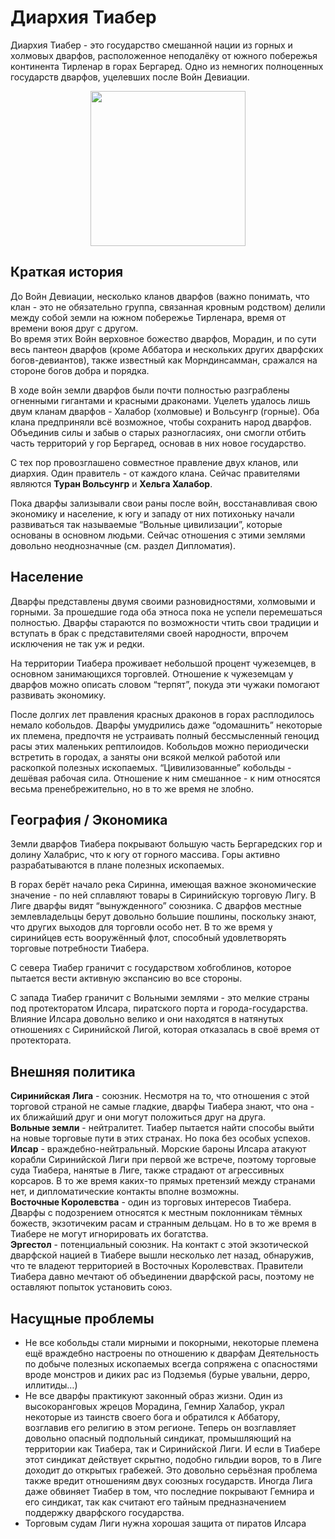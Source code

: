 # Диархия Тиабер

Диархия Тиабер - это государство смешанной нации из горных и холмовых дварфов, расположенное неподалёку от южного побережья континента Тирленар в горах Бергаред. Одно из немногих полноценных государств дварфов, уцелевших после Войн Девиации.
<p style="text-align: center">
  <img style="height: 248px" src="./_media/locations/tiaber.map.png"/>
</p>

## Краткая история
До Войн Девиации, несколько кланов дварфов (важно понимать, что клан - это не обязательно группа, связанная кровным родством) делили между собой земли на южном побережье Тирленара, время от времени воюя друг с другом.  
Во время этих Войн верховное божество дварфов, Морадин, и по сути весь пантеон дварфов (кроме Аббатора и нескольких других дварфских богов-девиантов), также известный как Морндинсамман, сражался на стороне богов добра и порядка.

В ходе войн земли дварфов были почти полностью разграблены огненными гигантами и красными драконами. Уцелеть удалось лишь двум кланам дварфов - Халабор (холмовые) и Вольсунгр (горные). Оба клана предприняли всё возможное, чтобы сохранить народ дварфов. Объединив силы и забыв о старых разногласиях, они смогли отбить часть территорий у гор Бергаред, основав в них новое государство.

С тех пор провозглашено совместное правление двух кланов, или диархия. Один правитель - от каждого клана. Сейчас правителями являются **Туран Вольсунгр** и **Хельга Халабор**.

Пока дварфы зализывали свои раны после войн, восстанавливая свою экономику и население, к югу и западу от них потихоньку начали развиваться так называемые “Вольные цивилизации”, которые основаны в основном людьми. Сейчас отношения с этими землями довольно неоднозначные (см. раздел Дипломатия).

## Население
Дварфы представлены двумя своими разновидностями, холмовыми и горными. За прошедшие года оба этноса пока не успели перемешаться полностью. Дварфы стараются по возможности чтить свои традиции и вступать в брак с представителями своей народности, впрочем исключения не так уж и редки.

На территории Тиабера проживает небольшой процент чужеземцев, в основном занимающихся торговлей. Отношение к чужеземцам у дварфов можно описать словом “терпят”, покуда эти чужаки помогают развивать экономику.

После долгих лет правления красных драконов в горах расплодилось немало кобольдов. Дварфы умудрились даже “одомашнить” некоторые их племена, предпочтя не устраивать полный бессмысленный геноцид расы этих маленьких рептилоидов. Кобольдов можно периодически встретить в городах, а заняты они всякой мелкой работой или раскопкой полезных ископаемых. “Цивилизованные” кобольды - дешёвая рабочая сила. Отношение к ним смешанное - к ним относятся весьма пренебрежительно, но в то же время не злобно.

## География / Экономика
Земли дварфов Тиабера покрывают большую часть Бергаредских гор и долину Халабрис, что к югу от горного массива. Горы активно разрабатываются в плане полезных ископаемых.

В горах берёт начало река Сиринна, имеющая важное экономические значение - по ней сплавляют товары в Сиринийскую торговую Лигу. В Лиге дварфы видят “вынужденного” союзника. С дварфов местные землевладельцы берут довольно большие пошлины, поскольку знают, что других выходов для торговли особо нет. В то же время у сиринийцев есть вооружённый флот, способный удовлетворять торговые потребности Тиабера.

С севера Тиабер граничит с государством хобгоблинов, которое пытается вести активную экспансию во все стороны.

С запада Тиабер граничит с Вольными землями - это мелкие страны под протекторатом Илсара, пиратского порта и города-государства. Влияние Илсара довольно велико и они находятся в натянутых отношениях с Сиринийской Лигой, которая отказалась в своё время от протектората.

## Внешняя политика
**Сиринийская Лига** - союзник. Несмотря на то, что отношения с этой торговой страной не самые гладкие, дварфы Тиабера знают, что она - их ближайший друг и они могут положиться друг на друга.  
**Вольные земли** - нейтралитет. Тиабер пытается найти способы выйти на новые торговые пути в этих странах. Но пока без особых успехов.  
**Илсар** - враждебно-нейтральный. Морские бароны Илсара атакуют корабли Сиринийской Лиги при первой же встрече, поэтому торговые суда Тиабера, нанятые в Лиге, также страдают от агрессивных корсаров. В то же время каких-то прямых претензий между странами нет, и дипломатические контакты вполне возможны.  
**Восточные Королевства** - один из торговых интересов Тиабера. Дварфы с подозрением относятся к местным поклонникам тёмных божеств, экзотичеким расам и странным дельцам. Но в то же время в Тиабере не могут игнорировать их богатства.  
**Эргестол** - потенциальный союзник. На контакт с этой экзотической дварфской нацией в Тиабере вышли несколько лет назад, обнаружив, что те владеют территорией в Восточных Королевствах. Правители Тиабера давно мечтают об объединении дварфской расы, поэтому не оставляют попыток установить союз.  

## Насущные проблемы
- Не все кобольды стали мирными и покорными, некоторые племена ещё враждебно настроены по отношению к дварфам
Деятельность по добыче полезных ископаемых всегда сопряжена с опасностями вроде монстров и диких рас из Подземья (бурые увальни, дерро, иллитиды…)
- Не все дварфы практикуют законный образ жизни. Один из высокоранговых жрецов Морадина, Гемнир Халабор, украл некоторые из таинств своего бога и обратился к Аббатору, возглавив его религию в этом регионе. Теперь он возглавляет довольно опасный подпольный синдикат, промышляющий на территории как Тиабера, так и Сиринийской Лиги. И если в Тиабере этот синдикат действует скрытно, подобно гильдии воров, то в Лиге доходит до открытых грабежей. Это довольно серьёзная проблема также вредит отношениям двух союзных государств. Иногда Лига даже обвиняет Тиабер в том, что последние покрывают Гемнира и его синдикат, так как считают его тайным предназначением поддержку дварфского государства.
- Торговым судам Лиги нужна хорошая защита от пиратов Илсара
